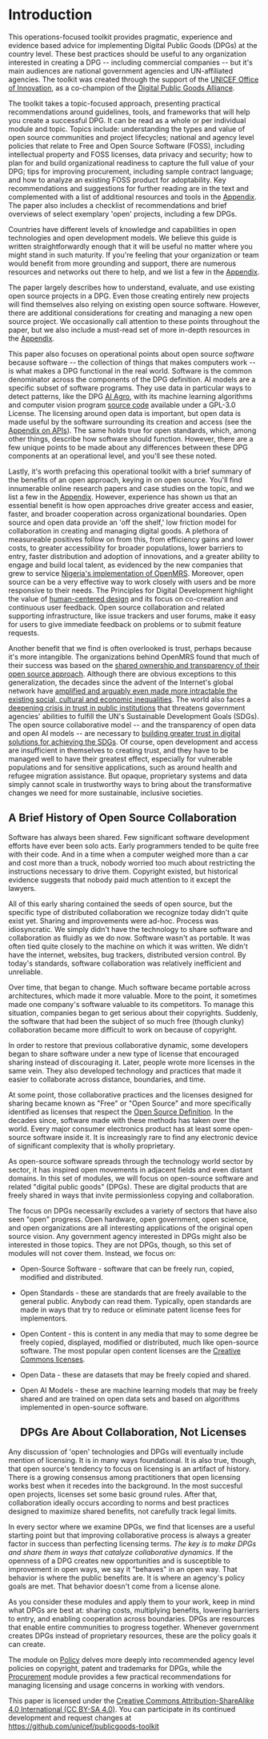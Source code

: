 # Introduction

This operations-focused toolkit provides pragmatic, experience and evidence based advice for implementing Digital Public Goods (DPGs) at the country level. These best practices should be useful to any organization interested in creating a DPG -- including commercial companies -- but it's main audiences are national government agencies and UN-affiliated agencies. The toolkit was created through the support of the [UNICEF Office of Innovation](https://www.unicef.org/innovation/), as a co-champion of the [Digital Public Goods Alliance](https://digitalpublicgoods.net/). 

The toolkit takes a topic-focused approach, presenting practical recommendations around guidelines, tools, and frameworks that will help you create a successful DPG. It can be read as a whole or per individual module and topic. Topics include: understanding the types and value of open source communities and project lifecycles; national and agency level policies that relate to Free and Open Source Software (FOSS), including intellectual property and FOSS licenses, data privacy and security; how to plan for and build organizational readiness to capture the full value of your DPG; tips for improving procurement, including sample contract language; and how to analyze an existing FOSS product for adoptability. Key recommendations and suggestions for further reading are in the text and complemented with a list of additional resources and tools in the [Appendix](/unicef/publicgoods-toolkit/appendix-resources-tools). The paper also includes a checklist of recommendations and brief overviews of select exemplary 'open' projects, including a few DPGs.

Countries have different levels of knowledge and capabilities in open technologies and open development models. We believe this guide is written straightforwardly enough that it will be useful no matter where you might stand in such maturity. If you're feeling that your organization or team would benefit from more grounding and support, there are numerous resources and networks out there to help, and we list a few in the [Appendix](/unicef/publicgoods-toolkit/appendix-resources-tools). 

The paper largely describes how to understand, evaluate, and use existing open source projects in a DPG. Even those creating entirely new projects will find themselves also relying on existing open source software. However, there are additional considerations for creating and managing a new open source project. We occasionally call attention to these points throughout the paper, but we also include a must-read set of more in-depth resources in the [Appendix](/unicef/publicgoods-toolkit/appendix-resources-tools). 

This paper also focuses on operational points about open source *software* because software -- the collection of things that makes computers work -- is what makes a DPG functional in the real world. Software is the common denominator across the components of the DPG definition. AI models are a specific subset of software programs. They use data in particular ways to detect patterns, like the DPG [AI Agro]( https://rentadrone.cl/developers/ai-agro), with its machine learning algorithms and computer vision program [source code](https://github.com/RentadroneCL/AI-Agro) available under a GPL-3.0 License. The licensing around open data is important, but open data is made useful by the software surrounding its creation and access (see the [Appendix on APIs](/unicef/publicgoods-toolkit/appendix-resources-tools)). The same holds true for open standards, which, among other things, describe how software should function. However, there are a few unique points to be made about any differences between these DPG components at an operational level, and you'll see these noted. 

Lastly, it's worth prefacing this operational toolkit with a brief summary of the benefits of an open approach, keying in on open source. You'll find innumerable online research papers and case studies on the topic, and we list a few in the [Appendix](/unicef/publicgoods-toolkit/appendix-resources-tools). However, experience has shown us that an essential benefit is how open approaches drive greater access and easier, faster, and broader cooperation across organizational boundaries. Open source and open data provide an 'off the shelf,' low friction model for collaboration in creating and managing digital goods. A plethora of measureable positives follow on from this, from efficiency gains and lower costs, to greater accessibility for broader populations, lower barriers to entry, faster distribution and adoption of innovations, and a greater ability to engage and build local talent, as evidenced by the new companies that grew to service [Nigeria's implementation of OpenMRS](https://openmrs.org/2010/12/03/open-source-health-information-business-ecosystems-in-resource-poor-environments/). Moreover, open source can be a very effective way to work closely with users and be more responsive to their needs. The Principles for Digital Development highlight the value of [human-centered design](https://digitalprinciples.org/principle/design-with-the-user/) and its focus on co-creation and continuous user feedback. Open source collaboration and related supporting infrastructure, like issue trackers and user forums, make it easy for users to give immediate feedback on problems or to submit feature requests. 

Another benefit that we find is often overlooked is trust, perhaps because it's more intangible. The organizations behind OpenMRS found that much of their success was based on the [shared ownership and transparency of their open source approach](https://openmrs.org/2010/12/03/open-source-health-information-business-ecosystems-in-resource-poor-environments/). Although there are obvious exceptions to this generalization, the decades since the advent of the Internet's global network have [amplified and arguably even made more intractable the existing social, cultural and economic inequalities](https://www.un.org/en/content/digital-cooperation-roadmap/assets/pdf/Roadmap_for_Digital_Cooperation_EN.pdf). The world also faces a [deepening crisis in trust in public institutions](https://www.un.org/development/desa/dspd/2021/07/trust-public-institutions/) that threatens government agencies' abilities to fulfill the UN's Sustainable Development Goals (SDGs). The open source collaborative model -- and the transparency of open data and open AI models -- are  necessary to [building greater trust in digital solutions for achieving the SDGs](https://digitalpublicgoods.net/blog/the-transformative-role-of-academia-digital-public-goods). Of course, open development and access are insufficient in themselves to creating trust, and they have to be managed well to have their greatest effect, especially for vulnerable populations and for sensitive applications, such as around health and refugee migration assistance. But opaque, proprietary systems and data simply cannot scale in trustworthy ways to bring about the transformative changes we need for more sustainable, inclusive societies. 


## A Brief History of Open Source Collaboration

Software has always been shared.  Few significant software development
efforts have ever been solo acts.  Early programmers tended to be
quite free with their code.  And in a time when a computer weighed
more than a car and cost more than a truck, nobody worried too much
about restricting the instructions necessary to drive them.  Copyright
existed, but historical evidence suggests that nobody paid much
attention to it except the lawyers.

All of this early sharing contained the seeds of open source, but the
specific type of distributed collaboration we recognize today didn't
quite exist yet.  Sharing and improvements were ad-hoc.  Process was
idiosyncratic.  We simply didn't have the technology to share software
and collaboration as fluidly as we do now.  Software wasn't as
portable.  It was often tied quite closely to the machine on which it
was written.  We didn't have the internet, websites, bug trackers,
distributed version control.  By today's standards, software
collaboration was relatively inefficient and unreliable.

Over time, that began to change.  Much software became portable across
architectures, which made it more valuable.  More to the point, it
sometimes made one company's software valuable to its competitors.  To
manage this situation, companies began to get serious about their
copyrights.  Suddenly, the software that had been the subject of so
much free (though clunky) collaboration became more difficult to work
on because of copyright.

In order to restore that previous collaborative dynamic, some
developers began to share software under a new type of license that
encouraged sharing instead of discouraging it.  Later, people wrote
more licenses in the same vein.  They also developed technology and
practices that made it easier to collaborate across distance,
boundaries, and time.

At some point, those collaborative practices and the licenses designed
for sharing became known as "Free" or "Open Source" and more
specifically identified as licenses that respect the [Open Source
Definition](https://opensource.org/osd).  In the decades since,
software made with these methods has taken over the world.  Every
major consumer electronics product has at least some open-source
software inside it.  It is increasingly rare to find any electronic
device of significant complexity that is wholly proprietary.

As open-source software spreads through the technology world sector by
sector, it has inspired open movements in adjacent fields and even
distant domains. In this set of modules, we will focus on open-source
software and related "digital public goods" (DPGs). These are
digital products that are freely shared in ways that invite
permissionless copying and collaboration.

The focus on DPGs necessarily excludes a variety of sectors that have
also seen "open" progress.  Open hardware, open government, open
science, and open organizations are all interesting applications of
the original open source vision.  Any government agency interested in
DPGs might also be interested in those topics.  They are not DPGs,
though, so this set of modules will not cover them.  Instead, we focus
on:

 * Open-Source Software - software that can be freely run, copied,
   modified and distributed.

 * Open Standards - these are standards that are freely available to
   the general public.  Anybody can read them.  Typically, open
   standards are made in ways that try to reduce or eliminate patent
   license fees for implementors.

 * Open Content - this is content in any media that may to some degree
   be freely copied, displayed, modified or distributed, much like
   open-source software.  The most popular open content licenses are
   the [Creative Commons licenses](https://creativecommons.org/licenses/).

 * Open Data - these are datasets that may be freely copied and
   shared.

 * Open AI Models - these are machine learning models that may be
   freely shared and are trained on open data sets and
   based on algorithms implemented in open-source software.

   ## DPGs Are About Collaboration, Not Licenses

Any
discussion of 'open' technologies and DPGs will eventually include mention of licensing.  It
is in many ways foundational.  It is also true, though, that open
source's tendency to focus on licensing is an artifact of history.
There is a growing consensus among practitioners that open licensing
works best when it recedes into the background.  In the most succesful
open projects, licenses set some basic ground rules.  After that,
collaboration ideally occurs according to norms and best practices
designed to maximize shared benefits, not carefully track legal
limits.

In every sector where we examine DPGs, we find that licenses are a
useful starting point but that improving collaborative process is
always a greater factor in success than perfecting licensing terms.
*The key is to make DPGs and share them in ways that catalyze
collaborative dynamics*.  If the openness of a DPG creates new
opportunities and is susceptible to improvement in open ways, we say
it "behaves" in an open way.  That behavior is where the public
benefits are.  It is where an agency's policy goals are met.  That
behavior doesn't come from a license alone.

As you consider these modules and apply them to your work, keep in
mind what DPGs are best at: sharing costs, multiplying benefits,
lowering barriers to entry, and enabling cooperation across
boundaries.  DPGs are resources that enable entire communities to
progress together.  Whenever government creates DPGs instead of
proprietary resources, these are the policy goals it can create.

The module on [Policy](/unicef/publicgoods-toolkit/policy) delves more deeply into recommended agency level policies on copyright, patent and trademarks for DPGs, while the [Procurement](/unicef/publicgoods-toolkit/community) module provides a few practical recommendations for managing licensing and usage concerns in working with vendors. 



This paper is licensed under the [Creative Commons Attribution-ShareAlike 4.0 International (CC BY-SA 4.0)](https://creativecommons.org/licenses/by-sa/4.0/). You can participate in its continued development and request changes at https://github.com/unicef/publicgoods-toolkit


